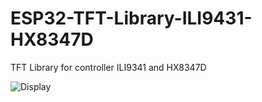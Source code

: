 # ESP32-TFT-Library-ILI9431-HX8347D
TFT Library for controller ILI9341 and HX8347D

![Display](https://github.com/schreibfaul1/ESP32-TFT-Library-ILI9431-HX8347D/blob/master/additional%20info/Waveshare%20HX8347%202.8%20TFT.jpg)
